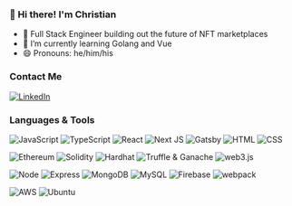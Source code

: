 ### 👋 Hi there! I'm Christian

- 🔭 Full Stack Engineer building out the future of NFT marketplaces
- 🌱 I’m currently learning Golang and Vue
- 😄 Pronouns: he/him/his

### Contact Me
[![LinkedIn](https://img.shields.io/badge/LinkedIn-0077B5?style=flat-square&logo=linkedin&logoColor=white&link=https://www.linkedin.com/in/christian-johansen11//)](https://www.linkedin.com/in/christian-johansen11/)


### Languages & Tools
![JavaScript](https://img.shields.io/badge/JavaScript%20-%23323330.svg?&style=flat-square&logo=javascript&logoColor=%23F7DF1E)
![TypeScript](https://img.shields.io/badge/typescript-%23007ACC.svg?style=flat-square&logo=typescript&logoColor=white)
![React](https://img.shields.io/badge/React%20-%2320232a.svg?&style=flat-square&logo=react&logoColor=%2361DAFB)
![Next JS](https://img.shields.io/badge/Next-black?style=flat-square&logo=next.js&logoColor=white)
![Gatsby](https://img.shields.io/badge/Gatsby-%23663399.svg?style=flat-square&logo=gatsby&logoColor=white)
![HTML](https://img.shields.io/badge/HTML5%20-%23E34F26.svg?&style=flat-square&logo=html5&logoColor=white)
![CSS](https://img.shields.io/badge/CSS3%20-%231572B6.svg?&style=flat-square&logo=css3&logoColor=white)

![Ethereum](https://img.shields.io/badge/Ethereum-3C3C3D?style=flat-square&logo=Ethereum&logoColor=white)
![Solidity](https://img.shields.io/badge/Solidity-%23363636.svg?style=flat-square&logo=solidity&logoColor=white)
![Hardhat](https://img.shields.io/badge/Hardhat-%20-orange)
![Truffle & Ganache](https://img.shields.io/badge/Truffle%20%26%20Ganache-%20-orange)
![web3.js](https://img.shields.io/badge/web3.js-%20-lightgrey)

![Node](https://img.shields.io/badge/Node.js%20-%2343853D.svg?&style=flat-square&logo=node.js&logoColor=white)
![Express](https://img.shields.io/badge/Express%20-%23404d59.svg?&style=flat-square)
![MongoDB](https://img.shields.io/badge/MongoDB-%234ea94b.svg?&style=flat-square&logo=mongodb&logoColor=white)
![MySQL](https://img.shields.io/badge/MySQL-%2300f.svg?&style=flat-square&logo=mysql&logoColor=white)
![Firebase](https://img.shields.io/badge/firebase-%23039BE5.svg?style=flat-square&logo=firebase)
![webpack](https://img.shields.io/badge/webpack%20-%238DD6F9.svg?&style=flat-square&logo=webpack&logoColor=black)

![AWS](https://img.shields.io/badge/Amazon_AWS-232F3E?style=flat-square&logo=amazon-aws&logoColor=white)
![Ubuntu](https://img.shields.io/badge/Ubuntu-E95420?style=flat-square&logo=ubuntu&logoColor=white)
